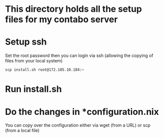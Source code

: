 # This directory holds all the setup files for my contabo server

# Setup ssh

Set the root password then you can login via ssh (allowing the copying of files from your local system)

```
scp install.sh root@172.105.10.184:~
```

# Run install.sh

# Do the changes in *configuration.nix

You can copy over the configuration either via wget (from a URL) or scp (from a local file)

